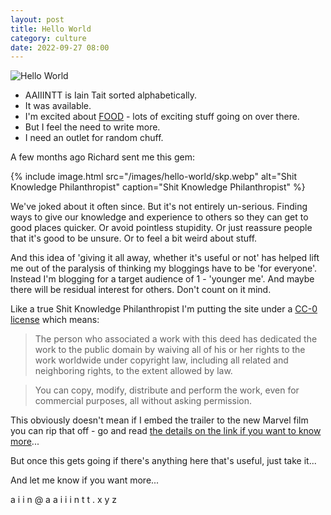 ```yaml
---
layout: post
title: Hello World
category: culture
date: 2022-09-27 08:00
---
```

![Hello World](/images/hello-world/hello-world.webp)

- AAIIINTT is Iain Tait sorted alphabetically. 
- It was available. 
- I'm excited about [FOOD](https://food.xyz) - lots of exciting stuff going on over there.
- But I feel the need to write more. 
- I need an outlet for random chuff.

A few months ago Richard sent me this gem:

{% include image.html src="/images/hello-world/skp.webp" alt="Shit Knowledge Philanthropist" caption="Shit Knowledge Philanthropist" %}

We've joked about it often since. But it's not entirely un-serious. Finding ways to give our knowledge and experience to others so they can get to good places quicker. Or avoid pointless stupidity. Or just reassure people that it's good to be unsure. Or to feel a bit weird about stuff.

And this idea of 'giving it all away, whether it's useful or not' has helped lift me out of the paralysis of thinking my bloggings have to be 'for everyone'. Instead I'm blogging for a target audience of 1 - 'younger me'. And maybe there will be residual interest for others. Don't count on it mind.

Like a true Shit Knowledge Philanthropist I'm putting the site under a [CC-0 license](https://creativecommons.org/publicdomain/zero/1.0/) which means:

> The person who associated a work with this deed has dedicated the work to the public domain by waiving all of his or her rights to the work worldwide under copyright law, including all related and neighboring rights, to the extent allowed by law.

> You can copy, modify, distribute and perform the work, even for commercial purposes, all without asking permission.

This obviously doesn't mean if I embed the trailer to the new Marvel film you can rip that off - go and read [the details on the link if you want to know more](https://creativecommons.org/publicdomain/zero/1.0/)... 

But once this gets going if there's anything here that's useful, just take it... 

And let me know if you want more...

a i i n @ a a i i i n t t . x y z